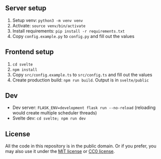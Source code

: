 ## Server setup

1. Setup venv: `python3 -m venv venv`
2. Activate: `source venv/bin/activate`
3. Install requirements: `pip install -r requirements.txt`
4. Copy `config.example.py` to `config.py` and fill out the values

## Frontend setup

1. `cd svelte`
2. `npm install`
3. Copy `src/config.example.ts` to `src/config.ts` and fill out the values
4. Create production build: `npm run build`. Output is in `svelte/public`

## Dev

- Dev server: `FLASK_ENV=development flask run --no-reload` (reloading would create multiple scheduler threads)
- Svelte dev: `cd svelte; npm run dev`

## License

All the code in this repository is in the public domain. Or if you prefer, you may also use it under the [MIT license](LICENSE-MIT) or [CC0 license](LICENSE-CC0).
